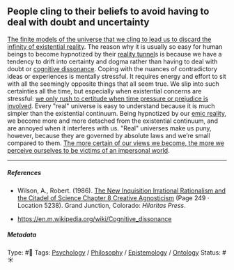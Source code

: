 ## People cling to their beliefs to avoid having to deal with doubt and uncertainty

[The finite models of the universe that we cling to lead us to discard the infinity of existential reality](The%20finite%20models%20of%20the%20universe%20that%20we%20cling%20to%20lead%20us%20to%20discard%20the%20infinity%20of%20existential%20reality.md). The reason why it is usually so easy for human beings to become hypnotized by their [reality tunnel](Reality%20tunnel.md)s is because we have a tendency to drift into certainty and dogma rather than having to deal with doubt or [cognitive dissonance](Cognitive%20dissonance.md). Coping with the nuances of contradictory ideas or experiences is mentally stressful. It requires energy and effort to sit with all the seemingly opposite things that all seem true. We slip into such certainties all the time, but especially when existential concerns are stressful: [we only rush to certitude when time pressure or prejudice is involved](We%20only%20rush%20to%20certitude%20when%20time%20pressure%20or%20prejudice%20is%20involved.md). Every "real" universe is easy to understand because it is much simpler than the existential continuum. Being hypnotized by our [emic reality](Emic%20Reality.md), we become more and more detached from the existential continuum, and are annoyed when it interferes with us. "Real" universes make us puny, however, because they are governed by absolute laws and we’re small compared to them. [The more certain of our views we become, the more we perceive ourselves to be victims of an impersonal world](The%20more%20certain%20of%20our%20views%20we%20become,%20the%20more%20we%20perceive%20ourselves%20to%20be%20victims%20of%20an%20impersonal%20world.md). 

---

##### References

* Wilson, A., Robert. (1986). [The New Inquisition Irrational Rationalism and the Citadel of Science Chapter 8 Creative Agnosticism](The%20New%20Inquisition%20Irrational%20Rationalism%20and%20the%20Citadel%20of%20Science%20Chapter%208%20Creative%20Agnosticism.md) (Page 249 · Location 5238). Grand Junction, Colorado: *Hilaritas Press*.

* https://en.m.wikipedia.org/wiki/Cognitive_dissonance

##### Metadata

Type: #🔴 
Tags: [Psychology](Psychology.md) / [Philosophy](Philosophy.md) / [Epistemology](Epistemology.md) / [Ontology](Ontology.md) 
Status: #☀️ 
